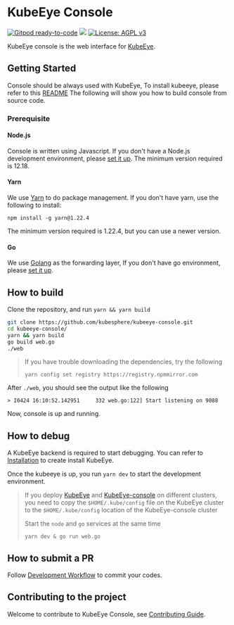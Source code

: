 # KubeEye Console

[![Gitpod ready-to-code](https://img.shields.io/badge/Gitpod-ready--to--code-blue?logo=gitpod)](https://gitpod.io/#https://github.com/kubesphere/console)
![](https://github.com/kubesphere/console/workflows/Main/badge.svg)
[![License: AGPL v3](https://img.shields.io/badge/License-AGPL%20v3-blue.svg)](https://www.gnu.org/licenses/agpl-3.0)

KubeEye console is the web interface for [KubeEye](https://github.com/kubesphere/kubeeye).

## Getting Started

Console should be always used with KubeEye, To install kubeeye, please refer to this [README](https://github.com/kubesphere/kubeeye)
The following will show you how to build console from source code.


### Prerequisite
#### Node.js
Console is written using Javascript. If you don't have a Node.js development environment, please [set it up](https://nodejs.org/en/download/). The minimum version required is 12.18.

#### Yarn
We use [Yarn](https://yarnpkg.com/) to do package management. If you don't have yarn, use the following to install:
```
npm install -g yarn@1.22.4
```
The minimum version required is 1.22.4, but you can use a newer version.

#### Go
We use [Golang](https://go.dev/) as the forwarding layer, If you don't have go environment, please [set it up](https://go.dev/doc/install).

## How to build

Clone the repository, and run `yarn && yarn build`
```sh
git clone https://github.com/kubesphere/kubeeye-console.git
cd kubeeye-console/
yarn && yarn build
go build web.go
./web
```
> If you have trouble downloading the dependencies, try the following
>
> `yarn config set registry https://registry.npmmirror.com`


After `./web`, you should see the output like the following

```
> I0424 16:10:52.142951     332 web.go:122] Start listening on 9088
```
Now, console is up and running.

## How to debug
A KubeEye backend is required to start debugging. You can refer to [Installation](https://github.com/kubesphere/kubeeye) to create install KubeEye.

Once the kubeeye is up, you run `yarn dev` to start the development environment.

> If you deploy [KubeEye](https://github.com/kubesphere/kubeeye) and [KubeEye-console](https://github.com/kubesphere/kubeeye-console) on different clusters, you need to copy the `$HOME/.kube/config` file on the KubeEye cluster to the `$HOME/.kube/config` location of the KubeEye-console cluster
> 
> Start the `node` and `go` services at the same time
> 
>  `yarn dev & go run web.go`

## How to submit a PR

Follow [Development Workflow](/docs/development-workflow.md) to commit your codes.

## Contributing to the project

Welcome to contribute to KubeEye Console, see [Contributing Guide](CONTRIBUTING.md).
